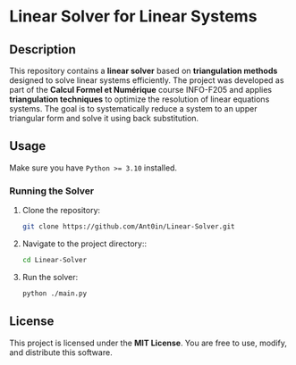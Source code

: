 # Linear Solver for Linear Systems

## Description

This repository contains a **linear solver** based on **triangulation methods** designed to solve linear systems efficiently. The project was developed as part of the **Calcul Formel et Numérique** course INFO-F205 and applies **triangulation techniques** to optimize the resolution of linear equations systems. The goal is to systematically reduce a system to an upper triangular form and solve it using back substitution.

## Usage

Make sure you have `Python >= 3.10` installed.


### Running the Solver

1. Clone the repository:

   ```bash
   git clone https://github.com/Ant0in/Linear-Solver.git
   ```

2. Navigate to the project directory::

   ```bash
   cd Linear-Solver
   ```
   
2. Run the solver:

   ```bash
   python ./main.py
   ```

## License

This project is licensed under the **MIT License**. You are free to use, modify, and distribute this software.
